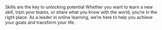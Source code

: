 Skills are the key to unlocking potential
  Whether you want to learn a new skill, train your teams, or share what you know with the world, you’re in the right place. 
As a leader in online learning, we’re here to help you achieve your goals and transform your life.
